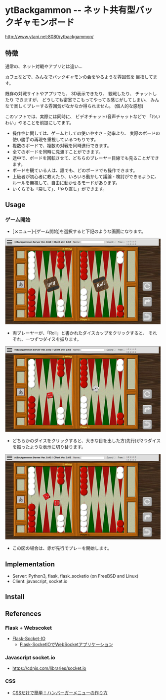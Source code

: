 # ytBackgammon -- ネット共有型バックギャモンボード

http://www.ytani.net:8080/ytbackgammon/

## 特徴

通常の、ネット対戦やアプリとは違い...

カフェなどで、みんなでバックギャモンの会をやるような雰囲気を
目指してます。

既存の対戦サイトやアプリでも、
3D表示できたり、
観戦したり、
チャットしたり
できますが、
どうしても密室でこもってやってる感じがしてしまい、
みんなで楽しくプレーする雰囲気がなかなか得られません。
(個人的な感想)

このソフトでは、実際には同時に、
ビデオチャット/音声チャットなどで
「わいわい」やることを前提にしてます。

* 操作性に関しては、ゲームとしての使いやすさ・効率より、
実際のボードの使い勝手の再現を重視しているつもりです。
* 複数のボードで、複数の対戦を同時進行できます。
* 全てのボードを同時に見渡すことができます。
* 途中で、ボードを回転させて、どちらのプレーヤー目線でも見ることができます。
* ボードを観ている人は、誰でも、どのボードでも操作できます。
* 上級者が初心者に教えたり、いろいろ動かして議論・検討ができるように、
ルールを無視して、自由に動かせるモードがあります。
* いくらでも「戻して」、「やり直し」ができます。


## Usage

### ゲーム開始

* [メニュー]-[ゲーム開始]を選択すると下記のような画面になります。

![](docs/ytbackgammon1-1.png)

* 両プレーヤーが、「Roll」と書かれたダイスカップをクリックすると、
それぞれ、一つずつダイスを振ります。

![](docs/ytbackgammon1-2.png)

* どちらかのダイスをクリックすると、大きな目を出した方(先行)が2つダイスを振ったような表示に切り替ります。

![](docs/ytbackgammon1-3.png)

* この図の場合は、赤が先行でプレーを開始します。

## Implementation

* Server: Python3, flask, flask_socketio (on FreeBSD and Linux)
* Client: javascript, socket.io


## Install


## References 

### Flask + Webscoket

* [Flask-Socket-IO](https://github.com/miguelgrinberg/Flask-SocketIO)
  - [Flask-SocketIOでWebSocketアプリケーション](https://qiita.com/nanakenashi/items/6497caf1c56c36f47be9)
  

### Javascript socket.io

* https://cdnjs.com/libraries/socket.io


### CSS

* [CSSだけで簡単！ハンバーガーメニューの作り方](https://saruwakakun.com/html-css/reference/nav-drawer)
